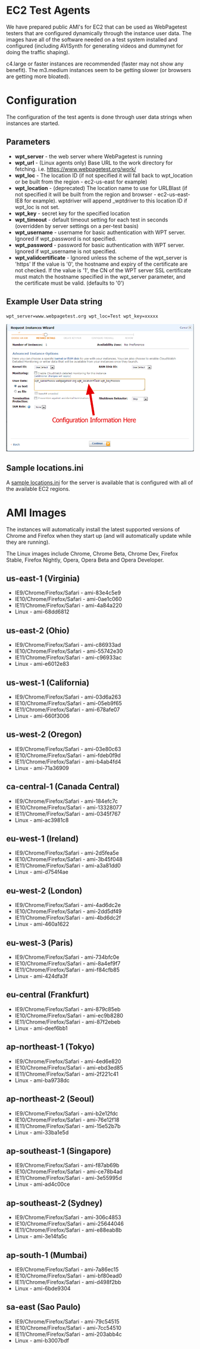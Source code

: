 # EC2 Test Agents

We have prepared public AMI's for EC2 that can be used as WebPagetest testers that are configured dynamically through the instance user data. The images have all of the software needed on a test system installed and configured (including AVISynth for generating videos and dummynet for doing the traffic shaping).

c4.large or faster instances are recommended (faster may not show any benefit).  The m3.medium instances seem to be getting slower (or browsers are getting more bloated).

# Configuration

The configuration of the test agents is done through user data strings when instances are started.

## Parameters

* **wpt_server** - the web server where WebPagetest is running
* **wpt_url** - (Linux agents only) Base URL to the work directory for fetching.  i.e. https://www.webpagetest.org/work/
* **wpt_loc** - The location ID (if not specified it will fall back to wpt_location or be built from the region - ec2-us-east for example)
* **wpt_location** - (deprecated) The location name to use for URLBlast (if not specified it will be built from the region and browser - ec2-us-east-IE8 for example).  wptdriver will append _wptdriver to this location ID if wpt_loc is not set.
* **wpt_key** - secret key for the specified location
* **wpt_timeout** - default timeout setting for each test in seconds (overridden by server settings on a per-test basis)
* **wpt_username** - username for basic authentication with WPT server. Ignored if wpt_password is not specified.
* **wpt_password** - password for basic authentication with WPT server. Ignored if wpt_username is not specified.
* **wpt_validcertificate** - Ignored unless the scheme of the wpt_server is 'https' If the value is '0', the hostname and expiry of the certificate are not checked. If the value is '1', the CN of the WPT server SSL certificate must match the hostname specified in the wpt_server parameter, and the certificate must be valid. (defaults to '0')

## Example User Data string
```
wpt_server=www.webpagetest.org wpt_loc=Test wpt_key=xxxxx
```

![EC2 user data](images/ec2config.png)

## Sample locations.ini

A [sample locations.ini](https://github.com/WPO-Foundation/webpagetest/blob/master/www/settings/ec2_locations.ini) for the server is available that is configured with all of the available EC2 regions.

# AMI Images

The instances will automatically install the latest supported versions of Chrome and Firefox when they start up (and will automatically update while they are running).

The Linux images include Chrome, Chrome Beta, Chrome Dev, Firefox Stable, Firefox Nightly, Opera, Opera Beta and Opera Developer.

## us-east-1 (Virginia)

* IE9/Chrome/Firefox/Safari - ami-83e4c5e9
* IE10/Chrome/Firefox/Safari - ami-0ae1c060
* IE11/Chrome/Firefox/Safari - ami-4a84a220
* Linux - ami-68dd6812

## us-east-2 (Ohio)

* IE9/Chrome/Firefox/Safari - ami-c86933ad
* IE10/Chrome/Firefox/Safari - ami-55742e30
* IE11/Chrome/Firefox/Safari - ami-c96933ac
* Linux - ami-e6012e83

## us-west-1 (California)

* IE9/Chrome/Firefox/Safari - ami-03d6a263
* IE10/Chrome/Firefox/Safari - ami-05eb9f65
* IE11/Chrome/Firefox/Safari - ami-678afe07
* Linux - ami-660f3006

## us-west-2 (Oregon)

* IE9/Chrome/Firefox/Safari - ami-03e80c63
* IE10/Chrome/Firefox/Safari - ami-fdeb0f9d
* IE11/Chrome/Firefox/Safari - ami-b4ab4fd4
* Linux - ami-71a36909

## ca-central-1 (Canada Central)

* IE9/Chrome/Firefox/Safari - ami-184efc7c
* IE10/Chrome/Firefox/Safari - ami-13328077
* IE11/Chrome/Firefox/Safari - ami-0345f767
* Linux - ami-ac3981c8

## eu-west-1 (Ireland)

* IE9/Chrome/Firefox/Safari - ami-2d5fea5e
* IE10/Chrome/Firefox/Safari - ami-3b45f048
* IE11/Chrome/Firefox/Safari - ami-a3a81dd0
* Linux - ami-d754f4ae

## eu-west-2 (London)

* IE9/Chrome/Firefox/Safari - ami-4ad6dc2e
* IE10/Chrome/Firefox/Safari - ami-2dd5df49
* IE11/Chrome/Firefox/Safari - ami-4bd6dc2f
* Linux - ami-460a1622

## eu-west-3 (Paris)

* IE9/Chrome/Firefox/Safari - ami-734bfc0e
* IE10/Chrome/Firefox/Safari - ami-8a4ef9f7
* IE11/Chrome/Firefox/Safari - ami-f84cfb85
* Linux - ami-424dfa3f

## eu-central (Frankfurt)

* IE9/Chrome/Firefox/Safari - ami-879c85eb
* IE10/Chrome/Firefox/Safari - ami-ec9b8280
* IE11/Chrome/Firefox/Safari - ami-87f2ebeb
* Linux - ami-deef6bb1

## ap-northeast-1 (Tokyo)

* IE9/Chrome/Firefox/Safari - ami-4ed6e820
* IE10/Chrome/Firefox/Safari - ami-ebd3ed85
* IE11/Chrome/Firefox/Safari - ami-2f221c41
* Linux - ami-ba9738dc

## ap-northeast-2 (Seoul)

* IE9/Chrome/Firefox/Safari - ami-b2e12fdc
* IE10/Chrome/Firefox/Safari - ami-76e12f18
* IE11/Chrome/Firefox/Safari - ami-15e52b7b
* Linux - ami-33ba1e5d

## ap-southeast-1 (Singapore)

* IE9/Chrome/Firefox/Safari - ami-f87ab69b
* IE10/Chrome/Firefox/Safari - ami-ce78b4ad
* IE11/Chrome/Firefox/Safari - ami-3e55995d
* Linux - ami-ad4c00ce

## ap-southeast-2 (Sydney)

* IE9/Chrome/Firefox/Safari - ami-306c4853
* IE10/Chrome/Firefox/Safari - ami-25644046
* IE11/Chrome/Firefox/Safari - ami-e88eab8b
* Linux - ami-3e14fa5c

## ap-south-1 (Mumbai)

* IE9/Chrome/Firefox/Safari - ami-7a86ec15
* IE10/Chrome/Firefox/Safari - ami-bf80ead0
* IE11/Chrome/Firefox/Safari - ami-d498f2bb
* Linux - ami-6bde9304

## sa-east (Sao Paulo)

* IE9/Chrome/Firefox/Safari - ami-79c54515
* IE10/Chrome/Firefox/Safari - ami-7cc54510
* IE11/Chrome/Firefox/Safari - ami-203abb4c
* Linux - ami-b3007bdf